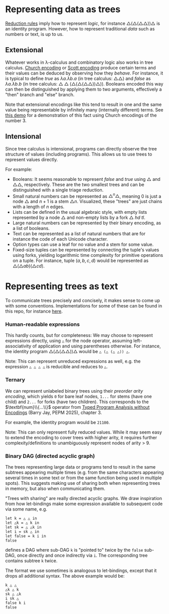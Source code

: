 # Representing data as trees
[Reduction rules](../reduction-rules) imply how to represent _logic_, for instance $△ (△ (△ △)) △$ is an identity program.
However, how to represent traditional _data_ such as numbers or text, is up to us.

## Extensional
Whatever works in λ-calculus and combinatory logic also works in tree calculus.
[Church encoding](https://en.wikipedia.org/wiki/Church_encoding) or [Scott encoding](https://en.wikipedia.org/wiki/Mogensen%E2%80%93Scott_encoding) produce certain terms and their values can be deduced by observing how they _behave_. For instance, it is typical to define _true_ as $λa.λb.a$ (in tree calculus: $△ △$) and _false_ as $λa.λb.b$ (in tree calculus: $△ △ (△ (△ (△ △)) △)$). Booleans encoded this way can then be distinguished by applying them to two arguments, effectively a "then" branch and "else" branch.

Note that extensional encodings like this tend to result in one and the same value being representable by infinitely many (internally different) terms. See [this demo](https://treecalcul.us/live/?example=bootstrap-basics) for a demonstration of this fact using Church encodings of the number 3.

## Intensional
Since tree calculus is intensional, programs can directly observe the tree structure of values (including programs).
This allows us to use trees to represent values directly.

For example:
* Booleans: It seems reasonable to represent _false_ and _true_ using $△$ and $△ △$, respectively. These are the two smallest trees and can be distinguished with a single triage reduction.
* Small natural numbers can be represented as $△^n△$, meaning $0$ is just a node $△$ and $n+1$ is a stem $△ n$. Visualized, these "trees" are just chains with a length of $n$ edges.
* Lists can be defined in the usual algebraic style, with empty lists represented by a node $△$ and non-empty lists by a fork $△\ hd\ tl$.
* Large natural numbers can be represented by their binary encoding, as a list of booleans.
* Text can be represented as a list of natural numbers that are for instance the code of each Unicode character.
* Option types can use a leaf for no value and a stem for some value.
* Fixed-size tuples can be represented by connecting the tuple's values using forks, yielding logarithmic time complexity for primitive operations on a tuple. For instance, tuple $(a, b, c, d)$ would be represented as $△(△ab)(△cd)$.


# Representing trees as text
To communicate trees precisely and concisely, it makes sense to come up with some conventions.
Implementations for some of these can be found in this repo, for instance [here](../implementation/typescript/src/format).

### Human-readable expressions
This hardly counts, but for completeness: We may choose to represent expressions directly, using `△` for the node operator, assuming left-associativity of application and using parentheses otherwise.
For instance, the identity program $△ (△ (△ △)) △$ would be `△ (△ (△ △)) △`.

Note: This can represent unreduced expressions as well, e.g. the expression `△ △ △ △` is reducible and reduces to `△`.

### Ternary
We can represent unlabeled binary trees using their _preorder arity encoding_, which yields `0` for bare leaf nodes, `1...` for stems (have one child) and `2...` for forks (have two children).
This corresponds to the $\textbf{num}\\{...\\}$ operator from [Typed Program Analysis without Encodings](https://github.com/barry-jay-personal/typed_tree_calculus/blob/main/typed_program_analysis.pdf) (Barry Jay, PEPM 2025), chapter 3.

For example, the identity program would be `21100`.

Note: This can only represent fully reduced values. While it may seem easy to extend the encoding to cover trees with higher arity, it requires further complexity/definitions to unambiguously represent nodes of arity > 9.

### Binary DAG (directed acyclic graph)
The trees representing large data or programs tend to result in the same subtrees appearing multiple times (e.g. from the same characters appearing several times in some text or from the same function being used in multiple spots).
This suggests making use of sharing both when representing trees in memory, but also when communicating them.

"Trees with sharing" are really directed acyclic graphs.
We draw inspiration from how let-bindings make some expression available to subsequent code via some name, e.g.
```
let k = △ △ in
let △k = △ k in
let sk = △ △k in
let i = sk △ in
let false = k i in
false
```
defines a DAG where sub-DAG `k` is "pointed to" twice by the `false` sub-DAG, once directly and once indirectly via `i`. The corresponding tree contains subtree `k` twice.

The format we use sometimes is analogous to let-bindings, except that it drops all additional syntax. The above example would be:
```
k △ △
△k △ k
sk △ △k
i sk △
false k i
false
```
